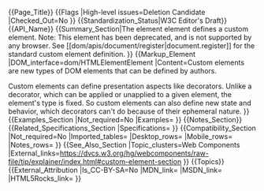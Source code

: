 {{Page_Title}}
{{Flags
|High-level issues=Deletion Candidate
|Checked_Out=No
}}
{{Standardization_Status|W3C Editor's Draft}}
{{API_Name}}
{{Summary_Section|The element element defines a custom element.
Note: This element has been deprecated, and is not supported by any browser. See [[dom/apis/document/register|document.register]] for the standard custom element definition.
}}
{{Markup_Element
|DOM_interface=dom/HTMLElementElement
|Content=Custom elements are new types of DOM elements that can be defined by authors.

Custom elements can define presentation aspects like decorators. Unlike a decorator, which can be applied or unapplied to a given element, the element's type is fixed. So custom elements can also define new state and behavior, which decorators can't do because of their ephemeral nature.
}}
{{Examples_Section
|Not_required=No
|Examples=
}}
{{Notes_Section}}
{{Related_Specifications_Section
|Specifications=
}}
{{Compatibility_Section
|Not_required=No
|Imported_tables=
|Desktop_rows=
|Mobile_rows=
|Notes_rows=
}}
{{See_Also_Section
|Topic_clusters=Web Components
|External_links=https://dvcs.w3.org/hg/webcomponents/raw-file/tip/explainer/index.html#custom-element-section
}}
{{Topics}}
{{External_Attribution
|Is_CC-BY-SA=No
|MDN_link=
|MSDN_link=
|HTML5Rocks_link=
}}